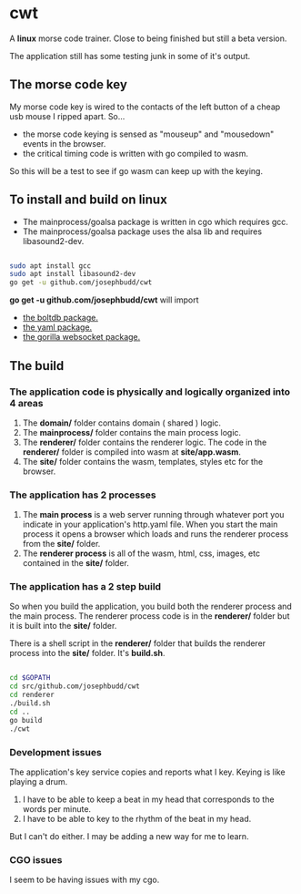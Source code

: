 # cwt

A **linux** morse code trainer. Close to being finished but still a beta version.

 The application still has some testing junk in some of it's output.

## The morse code key

My morse code key is wired to the contacts of the left button of a cheap usb mouse I ripped apart. So...

* the morse code keying is sensed as "mouseup" and "mousedown" events in the browser.
* the critical timing code is written with go compiled to wasm.

So this will be a test to see if go wasm can keep up with the keying.

## To install and build on linux

* The mainprocess/goalsa package is written in cgo which requires gcc.
* The mainprocess/goalsa package uses the alsa lib and requires libasound2-dev.

``` bash

sudo apt install gcc
sudo apt install libasound2-dev
go get -u github.com/josephbudd/cwt

```

**go get -u github.com/josephbudd/cwt** will import

* [the boltdb package.](https://github.com/boltdb/bolt)
* [the yaml package.](https://gopkg.in/yaml.v2)
* [the gorilla websocket package.](https://github.com/gorilla/websocket)

## The build

### The application code is physically and logically organized into 4 areas

1. The **domain/** folder contains domain ( shared ) logic.
1. The **mainprocess/** folder contains the main process logic.
1. The **renderer/** folder contains the renderer logic. The code in the **renderer/** folder is compiled into wasm at **site/app.wasm**.
1. The **site/** folder contains the wasm, templates, styles etc for the browser.

### The application has 2 processes

1. The **main process** is a web server running through whatever port you indicate in your application's http.yaml file. When you start the main process it opens a browser which loads and runs the renderer process from the **site/** folder.
1. The **renderer process** is all of the wasm, html, css, images, etc contained in the **site/** folder.

### The application has a 2 step build

So when you build the application, you build both the renderer process and the main process. The renderer process code is in the **renderer/** folder but it is built into the **site/** folder.

There is a shell script in the **renderer/** folder that builds the renderer process into the **site/** folder. It's **build.sh**.

``` bash

cd $GOPATH
cd src/github.com/josephbudd/cwt
cd renderer
./build.sh
cd ..
go build
./cwt

```

### Development issues

The application's key service copies and reports what I key. Keying is like playing a drum.

1. I have to be able to keep a beat in my head that corresponds to the words per minute.
1. I have to be able to key to the rhythm of the beat in my head.

But I can't do either. I may be adding a new way for me to learn.

### CGO issues

I seem to be having issues with my cgo.